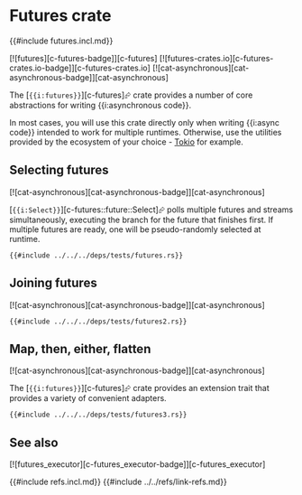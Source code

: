 # Futures crate

{{#include futures.incl.md}}

[![futures][c-futures-badge]][c-futures]  [![futures-crates.io][c-futures-crates.io-badge]][c-futures-crates.io]  [![cat-asynchronous][cat-asynchronous-badge]][cat-asynchronous]

The [`{{i:futures}}`][c-futures]⮳ crate provides a number of core abstractions for writing {{i:asynchronous code}}.

In most cases, you will use this crate directly only when writing {{i:async code}} intended to work for multiple runtimes. Otherwise, use the utilities provided by the ecosystem of your choice - [Tokio](tokio.md) for example.

## Selecting futures

[![cat-asynchronous][cat-asynchronous-badge]][cat-asynchronous]

[`{{i:Select}}`][c-futures::future::Select]⮳ polls multiple futures and streams simultaneously, executing the branch for the future that finishes first. If multiple futures are ready, one will be pseudo-randomly selected at runtime.

```rust,editable,mdbook-runnable
{{#include ../../../deps/tests/futures.rs}}
```

## Joining futures

[![cat-asynchronous][cat-asynchronous-badge]][cat-asynchronous]

```rust,editable,mdbook-runnable
{{#include ../../../deps/tests/futures2.rs}}
```

## Map, then, either, flatten

[![cat-asynchronous][cat-asynchronous-badge]][cat-asynchronous]

The [`{{i:futures}}`][c-futures]⮳ crate provides an extension trait that provides a variety of convenient adapters.

```rust,editable,mdbook-runnable
{{#include ../../../deps/tests/futures3.rs}}
```

## See also

[![futures_executor][c-futures_executor-badge]][c-futures_executor]

{{#include refs.incl.md}}
{{#include ../../refs/link-refs.md}}
